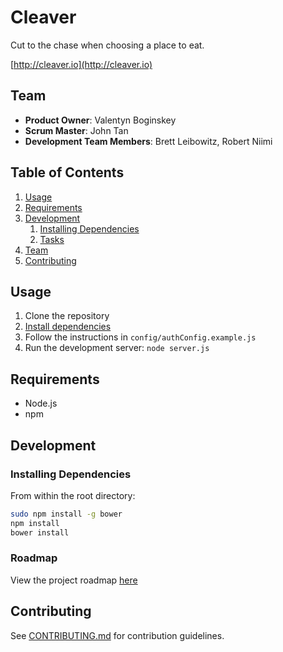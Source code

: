 # Cleaver

<!-- > Pithy project description -->
Cut to the chase when choosing a place to eat.

[http://cleaver.io](http://cleaver.io)

## Team

  - __Product Owner__: Valentyn Boginskey
  - __Scrum Master__: John Tan
  - __Development Team Members__: Brett Leibowitz, Robert Niimi

## Table of Contents

1. [Usage](#Usage)
1. [Requirements](#requirements)
1. [Development](#development)
    1. [Installing Dependencies](#installing-dependencies)
    1. [Tasks](#tasks)
1. [Team](#team)
1. [Contributing](#contributing)

## Usage

1. Clone the repository
1. [Install dependencies](#installing-dependencies)
1. Follow the instructions in `config/authConfig.example.js`
1. Run the development server: `node server.js`

## Requirements

- Node.js
- npm

## Development

### Installing Dependencies

From within the root directory:

```sh
sudo npm install -g bower
npm install
bower install
```

### Roadmap

View the project roadmap [here](https://github.com/dangerouslobster/dangerouslobster/issues)


## Contributing

See [CONTRIBUTING.md](CONTRIBUTING.md) for contribution guidelines.
